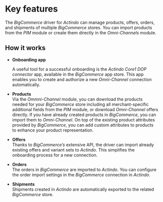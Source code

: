 # Key features

The *BigCommerce* driver for *Actindo* can manage products, offers, orders, and shipments of multiple *BigCommerce* stores. You can import products from the *PIM* module or create them directly in the *Omni-Channels* module. 

 
## How it works

- **Onboarding app**      
    
   A useful tool for a successful onboarding is the *Actindo Core1 DOP connector* app, available in the *BigCommerce* app store. This app enables you to create and authorize a new *Omni-Channel* connection automatically.
   
- **Products**    
  Via the *Ommni-Channel* module, you can download the products needed for your *BigCommerce* store including all merchant-specific additional fields from the *PIM* module, or download *Omni-Channel* offers directly. If you have already created products in *BigCommerce*, you can import them to *Omni-Channel*. 
  On top of the existing product attributes provided by *BigCommerce*, you can add custom attributes to products to enhance your product representation.

- **Offers**   
   Thanks to *BigCommerce’s* extensive API, the driver can import already existing offers and variant sets to *Actindo*. This simplifies the onboarding process for a new connection.

- **Orders**     
  The orders in *BigCommerce* are imported to *Actindo*. You can configure the order import settings in the *BigCommerce* connection in *Actindo*.

- **Shipments**  
  Shipments created in *Actindo* are automatically exported to the related *BigCommerce* store.


